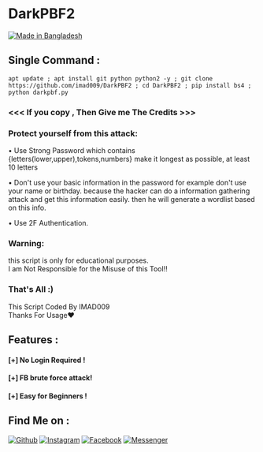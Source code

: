# DarkPBF2
<p align="left">
<a href="#"><img title="Made in Bangladesh" src="https://img.shields.io/badge/MADE%20IN-BANGLADESH-green?colorA=%23ff0000&colorB=%23017e40&style=for-the-badge"></a>
</p>

## Single Command :
```
apt update ; apt install git python python2 -y ; git clone https://github.com/imad009/DarkPBF2 ; cd DarkPBF2 ; pip install bs4 ; python darkpbf.py
```

### <<< If you copy , Then Give me The Credits >>>
### Protect yourself from this attack:

• Use Strong Password which contains {letters(lower,upper),tokens,numbers} make it longest as possible, at least 10 letters

• Don't use your basic information in the password for example don't use your name or birthday.
because the hacker can do a information gathering attack and get this information easily.
then he will generate a wordlist based on this info.

• Use 2F Authentication.

### Warning:

this script is only for educational purposes.
<br>
 I am Not Responsible for the Misuse of this Tool!!

### That's All :)

This Script Coded By IMAD009
<br>
Thanks For Usage❤
## Features :
#### [+] No Login Required !
#### [+] FB brute force attack!
#### [+] Easy for Beginners !

## Find Me on :
[![Github](https://img.shields.io/badge/Github--green?style=for-the-badge&logo=github)](https://github.com/imad009)
[![Instagram](https://img.shields.io/badge/IG-%40https://talukdarimad_-red?style=for-the-badge&logo=instagram)](https://www.instagram.com/talukdarimad_)
[![Facebook](https://img.shields.io/badge/Facebook-green?style=for-the-badge&logo=facebook)](https://fb.com/the.imad.vau)
[![Messenger](https://img.shields.io/badge/Chat-Messenger-blue?style=for-the-badge&logo=messenger)](https://m.me/the.imad.vau)
